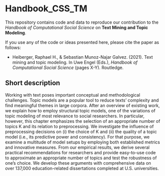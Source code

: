 # Handbook_CSS_TM

This repository contains code and data to reproduce our contribution to the *Handbook of Computational Social Science* on **Text Mining and Topic Modeling**.

If you use any of the code or ideas presented here, please cite the paper as follows:

* Heiberger, Raphael H., & Sebastian Munoz-Najar Galvez. (2021). Text mining and topic modeling. In Uwe Engel (Eds.), *Handbook of Computational Social Science* (pages X-Y). Routledge.  


## Short description
Working with text poses important conceptual and methodological challenges. Topic models are a popular tool to reduce texts’ complexity and find meaningful themes in large corpora. After an overview of existing work, we explain how to employ structural topic models, one of the variations of topic modeling of most relevance to social researchers. In particular, however, this chapter emphasizes the selection of an appropriate number of topics K and its relation to preprocessing. We investigate the influence of preprocessing decisions on (i) the choice of K and (ii) the quality of a topic model (i.e., its predictive power and consistency). For that purpose, we examine a multitude of model setups by employing both established metrics and innovative measures. From our empirical results, we derive several practical recommendations for researchers and provide easy-to-use code to approximate an appropriate number of topics and test the robustness of one’s choice. We develop these arguments with comprehensive data on over 137,000 education-related dissertations completed at U.S. universities.
